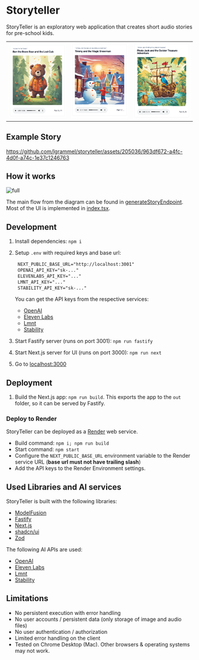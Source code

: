 # Storyteller

StoryTeller is an exploratory web application that creates short audio stories for pre-school kids.

<table style="width:100%;">
<tr>
<td><img src="example/example-3.png"></td>
<td><img src="example/example-1.png"></td>
<td><img src="example/example-2.png"></td>
</tr>
</table>

## Example Story

https://github.com/lgrammel/storyteller/assets/205036/963df672-a4fc-4d0f-a74c-1e37c1246763

## How it works

![full](https://github.com/lgrammel/storyteller/assets/205036/c11ec999-0fae-4d69-8610-34932e75555f)

The main flow from the diagram can be found in [generateStoryEndpoint](https://github.com/lgrammel/storyteller/blob/main/src/storyteller/generateStoryEndpoint.ts). Most of the UI is implemented in [index.tsx](https://github.com/lgrammel/storyteller/blob/main/pages/index.tsx).

## Development

1. Install dependencies: `npm i`
1. Setup `.env` with required keys and base url:

   ```
    NEXT_PUBLIC_BASE_URL="http://localhost:3001"
    OPENAI_API_KEY="sk-..."
    ELEVENLABS_API_KEY="..."
    LMNT_API_KEY="..."
    STABILITY_API_KEY="sk-..."
   ```

   You can get the API keys from the respective services:

   - [OpenAI](https://platform.openai.com/)
   - [Eleven Labs](https://elevenlabs.io/)
   - [Lmnt](https://lmnt.com/)
   - [Stability](https://platform.stability.ai/)

1. Start Fastify server (runs on port 3001): `npm run fastify`
1. Start Next.js server for UI (runs on port 3000): `npm run next`
1. Go to [localhost:3000](http://localhost:3000)

## Deployment

1. Build the Next.js app: `npm run build`. This exports the app to the `out` folder, so it can be served by Fastify.

### Deploy to Render

StoryTeller can be deployed as a [Render](https://render.com/) web service.

- Build command: `npm i; npm run build`
- Start command: `npm start`
- Configure the `NEXT_PUBLIC_BASE_URL` environment variable to the Render service URL (**base url must not have trailing slash**)
- Add the API keys to the Render Environment settings.

## Used Libraries and AI services

StoryTeller is built with the following libraries:

- [ModelFusion](https://modelfusion.dev/)
- [Fastify](https://www.fastify.io/)
- [Next.js](https://nextjs.org/)
- [shadcn/ui](https://ui.shadcn.com/)
- [Zod](https://zod.dev/)

The following AI APIs are used:

- [OpenAI](https://platform.openai.com/)
- [Eleven Labs](https://elevenlabs.io/)
- [Lmnt](https://lmnt.com/)
- [Stability](https://platform.stability.ai/)

## Limitations

- No persistent execution with error handling
- No user accounts / persistent data (only storage of image and audio files)
- No user authentication / authorization
- Limited error handling on the client
- Tested on Chrome Desktop (Mac). Other browsers & operating systems may not work.
